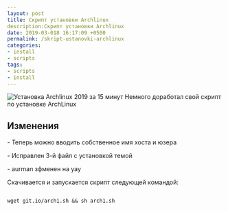 ```yaml
---
layout: post
title: Скрипт установки Archlinux
description:Скрипт установки Archlinux
date: 2019-03-018 16:17:09 +0500
permalink: /skript-ustanovki-archlinux
categories: 
- install
- scripts
tags:
- scripts
- install
---
```

<p><img alt="Установка Archlinux 2019 за 15 минут" class="post-image rounded" src="https://ordanax.github.io/img/skript-ustanovki-archlinux.png" />
Немного доработал свой скрипт по установке ArchLinux<br>
<h2>Изменения</h2>
<p>- Теперь можно вводить собственное имя хоста и юзера</p>
<p>- Исправлен 3-й файл с установкой темой</p>
<p>- aurman зфменен на yay</p>
<p>Скачивается и запускается скрипт следующей командой:</p>

<code>
wget git.io/arch1.sh &amp;&amp; sh arch1.sh
</code>
